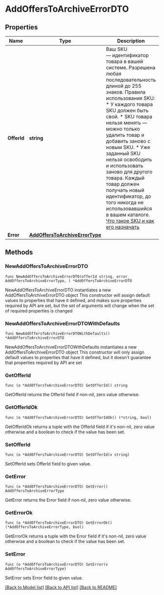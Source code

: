 # AddOffersToArchiveErrorDTO

## Properties

Name | Type | Description | Notes
------------ | ------------- | ------------- | -------------
**OfferId** | **string** | Ваш SKU — идентификатор товара в вашей системе.  Разрешена любая последовательность длиной до 255 знаков.  Правила использования SKU:  * У каждого товара SKU должен быть свой.  * SKU товара нельзя менять — можно только удалить товар и добавить заново с новым SKU.  * Уже заданный SKU нельзя освободить и использовать заново для другого товара. Каждый товар должен получать новый идентификатор, до того никогда не использовавшийся в вашем каталоге.  [Что такое SKU и как его назначать](https://yandex.ru/support/marketplace/assortment/add/index.html#fields)  | 
**Error** | [**AddOffersToArchiveErrorType**](AddOffersToArchiveErrorType.md) |  | 

## Methods

### NewAddOffersToArchiveErrorDTO

`func NewAddOffersToArchiveErrorDTO(offerId string, error_ AddOffersToArchiveErrorType, ) *AddOffersToArchiveErrorDTO`

NewAddOffersToArchiveErrorDTO instantiates a new AddOffersToArchiveErrorDTO object
This constructor will assign default values to properties that have it defined,
and makes sure properties required by API are set, but the set of arguments
will change when the set of required properties is changed

### NewAddOffersToArchiveErrorDTOWithDefaults

`func NewAddOffersToArchiveErrorDTOWithDefaults() *AddOffersToArchiveErrorDTO`

NewAddOffersToArchiveErrorDTOWithDefaults instantiates a new AddOffersToArchiveErrorDTO object
This constructor will only assign default values to properties that have it defined,
but it doesn't guarantee that properties required by API are set

### GetOfferId

`func (o *AddOffersToArchiveErrorDTO) GetOfferId() string`

GetOfferId returns the OfferId field if non-nil, zero value otherwise.

### GetOfferIdOk

`func (o *AddOffersToArchiveErrorDTO) GetOfferIdOk() (*string, bool)`

GetOfferIdOk returns a tuple with the OfferId field if it's non-nil, zero value otherwise
and a boolean to check if the value has been set.

### SetOfferId

`func (o *AddOffersToArchiveErrorDTO) SetOfferId(v string)`

SetOfferId sets OfferId field to given value.


### GetError

`func (o *AddOffersToArchiveErrorDTO) GetError() AddOffersToArchiveErrorType`

GetError returns the Error field if non-nil, zero value otherwise.

### GetErrorOk

`func (o *AddOffersToArchiveErrorDTO) GetErrorOk() (*AddOffersToArchiveErrorType, bool)`

GetErrorOk returns a tuple with the Error field if it's non-nil, zero value otherwise
and a boolean to check if the value has been set.

### SetError

`func (o *AddOffersToArchiveErrorDTO) SetError(v AddOffersToArchiveErrorType)`

SetError sets Error field to given value.



[[Back to Model list]](../README.md#documentation-for-models) [[Back to API list]](../README.md#documentation-for-api-endpoints) [[Back to README]](../README.md)


